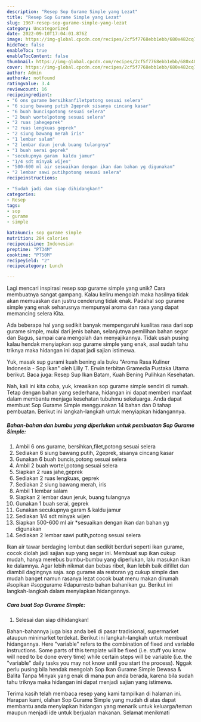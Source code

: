 ```yaml
---
description: "Resep Sop Gurame Simple yang Lezat"
title: "Resep Sop Gurame Simple yang Lezat"
slug: 1967-resep-sop-gurame-simple-yang-lezat
category: Uncategorized
date: 2022-09-10T17:04:01.876Z
image: https://img-global.cpcdn.com/recipes/2cf5f7768ebb1ebb/680x482cq70/sop-gurame-simple-foto-resep-utama.jpg
hideToc: false
enableToc: true
enableTocContent: false
thumbnail: https://img-global.cpcdn.com/recipes/2cf5f7768ebb1ebb/680x482cq70/sop-gurame-simple-foto-resep-utama.jpg
cover: https://img-global.cpcdn.com/recipes/2cf5f7768ebb1ebb/680x482cq70/sop-gurame-simple-foto-resep-utama.jpg
author: Admin
authorAv: notfound
ratingvalue: 3.4
reviewcount: 16
recipeingredient:
- "6 ons gurame bersihkanfiletpotong sesuai selera"
- "6 siung bawang putih 2geprek sisanya cincang kasar"
- "6 buah buncispotong sesuai selera"
- "2 buah wortelpotong sesuai selera"
- "2 ruas jahegeprek"
- "2 ruas lengkuas geprek"
- "2 siung bawang merah iris"
- "1 lembar salam"
- "2 lembar daun jeruk buang tulangnya"
- "1 buah serai geprek"
- "secukupnya garam  kaldu jamur"
- "1/4 sdt minyak wijen"
- "500-600 ml air sesuaikan dengan ikan dan bahan yg digunakan"
- "2 lembar sawi putihpotong sesuai selera"
recipeinstructions:

- "Sudah jadi dan siap dihidangkan!"
categories:
- Resep
tags:
- sop
- gurame
- simple

katakunci: sop gurame simple 
nutrition: 284 calories
recipecuisine: Indonesian
preptime: "PT34M"
cooktime: "PT50M"
recipeyield: "2"
recipecategory: Lunch

---
```





Lagi mencari inspirasi resep sop gurame simple yang unik? Cara membuatnya sangat gampang. Kalau keliru mengolah maka hasilnya tidak akan memuaskan dan justru cenderung tidak enak. Padahal sop gurame simple yang enak seharusnya mempunyai aroma dan rasa yang dapat memancing selera Kita.





Ada beberapa hal yang sedikit banyak mempengaruhi kualitas rasa dari sop gurame simple, mulai dari jenis bahan, selanjutnya pemilihan bahan segar dan Bagus, sampai cara mengolah dan menyajikannya. Tidak usah pusing kalau hendak menyiapkan sop gurame simple yang enak,      asal sudah tahu triknya maka hidangan ini dapat jadi sajian istimewa.














Yuk, masak sup gurami kuah bening ala buku &#34;Aroma Rasa Kuliner Indonesia - Sop Ikan&#34; oleh Lilly T. Erwin terbitan Gramedia Pustaka Utama berikut. Baca juga: Resep Sup Ikan Batam, Kuah Bening Pulihkan Kesehatan.






Nah, kali ini kita coba, yuk, kreasikan sop gurame simple sendiri di rumah. Tetap dengan bahan yang sederhana, hidangan ini dapat memberi manfaat dalam membantu menjaga kesehatan tubuhmu sekeluarga. Anda dapat membuat Sop Gurame Simple menggunakan 14 bahan dan 0 tahap pembuatan. Berikut ini langkah-langkah untuk menyiapkan hidangannya.

<!--inarticleads1-->

##### Bahan-bahan dan bumbu yang diperlukan untuk pembuatan Sop Gurame Simple:

1. Ambil 6 ons gurame, bersihkan,filet,potong sesuai selera
1. Sediakan 6 siung bawang putih, 2geprek, sisanya cincang kasar
1. Gunakan 6 buah buncis,potong sesuai selera
1. Ambil 2 buah wortel,potong sesuai selera
1. Siapkan 2 ruas jahe,geprek
1. Sediakan 2 ruas lengkuas, geprek
1. Sediakan 2 siung bawang merah, iris
1. Ambil 1 lembar salam
1. Siapkan 2 lembar daun jeruk, buang tulangnya
1. Gunakan 1 buah serai, geprek
1. Gunakan secukupnya garam &amp; kaldu jamur
1. Sediakan 1/4 sdt minyak wijen
1. Siapkan 500-600 ml air *sesuaikan dengan ikan dan bahan yg digunakan
1. Sediakan 2 lembar sawi putih,potong sesuai selera


Ikan air tawar berdaging lembut dan sedikit berduri seperti ikan gurame, cocok diolah jadi sajian sup yang segar ini. Membuat sup ikan cukup mudah, hanya merebus bumbu-bumbu yang diperlukan, lalu masukan ikan ke dalamnya. Agar lebih nikmat dan bebas ribet, ikan lebih baik difillet dan diambil dagingnya saja. sop gurame ala restoran yg cukup simple dan mudah banget namun rasanya lezat cocok buat menu makan dirumah #sopikan #sopgurame #dapurresto bahan bahanikan gu. Berikut ini langkah-langkah dalam menyiapkan hidangannya. 

<!--inarticleads2-->

##### Cara buat Sop Gurame Simple:


1. Selesai dan siap dihidangkan!

Bahan-bahannya juga bisa anda beli di pasar tradisional, supermarket ataupun minimarket terdekat. Berikut ini langkah-langkah untuk membuat hidangannya. Here &#34;variable&#34; refers to the combination of fixed and variable instructions. Some parts of this template will be fixed (i.e. stuff you know will need to be done every time) while certain steps will be variable (i.e. the &#34;variable&#34; daily tasks you may not know until you start the process). Nggak perlu pusing bila hendak mengolah Sop Ikan Gurame Simple Dewasa &amp; Balita Tanpa Minyak yang enak di mana pun anda berada, karena bila sudah tahu triknya maka hidangan ini dapat menjadi sajian yang istimewa. 

Terima kasih telah membaca resep yang kami tampilkan di halaman ini. Harapan kami, olahan Sop Gurame Simple yang mudah di atas dapat membantu anda menyiapkan hidangan yang menarik untuk keluarga/teman maupun menjadi ide untuk berjualan makanan. Selamat menikmati
